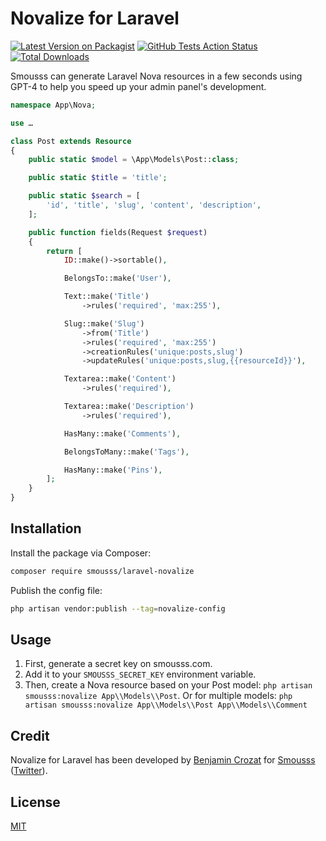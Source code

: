 # Novalize for Laravel

[![Latest Version on Packagist](https://img.shields.io/packagist/v/smousss/laravel-novalize.svg?style=flat-square)](https://packagist.org/packages/smousss/laravel-novalize)
[![GitHub Tests Action Status](https://img.shields.io/github/actions/workflow/status/smousss/laravel-novalize/run-tests.yml?branch=main&label=tests&style=flat-square)](https://github.com/smousss/laravel-novalize/actions?query=workflow%3Arun-tests+branch%3Amain)
[![Total Downloads](https://img.shields.io/packagist/dt/smousss/laravel-novalize.svg?style=flat-square)](https://packagist.org/packages/smousss/laravel-novalize)

Smousss can generate Laravel Nova resources in a few seconds using GPT-4 to help you speed up your admin panel's development.

```php
namespace App\Nova;

use …

class Post extends Resource
{
    public static $model = \App\Models\Post::class;

    public static $title = 'title';

    public static $search = [
        'id', 'title', 'slug', 'content', 'description',
    ];

    public function fields(Request $request)
    {
        return [
            ID::make()->sortable(),

            BelongsTo::make('User'),

            Text::make('Title')
                ->rules('required', 'max:255'),

            Slug::make('Slug')
                ->from('Title')
                ->rules('required', 'max:255')
                ->creationRules('unique:posts,slug')
                ->updateRules('unique:posts,slug,{{resourceId}}'),

            Textarea::make('Content')
                ->rules('required'),

            Textarea::make('Description')
                ->rules('required'),

            HasMany::make('Comments'),

            BelongsToMany::make('Tags'),

            HasMany::make('Pins'),
        ];
    }
}
```

## Installation

Install the package via Composer:

```bash
composer require smousss/laravel-novalize
```

Publish the config file:

```bash
php artisan vendor:publish --tag=novalize-config
```

## Usage

1. First, generate a secret key on smousss.com.
2. Add it to your `SMOUSSS_SECRET_KEY` environment variable.
3. Then, create a Nova resource based on your Post model: `php artisan smousss:novalize App\\Models\\Post`. Or for multiple models: `php artisan smousss:novalize App\\Models\\Post App\\Models\\Comment`

## Credit

Novalize for Laravel has been developed by [Benjamin Crozat](https://benjamincrozat.com) for [Smousss](https://smousss.com) ([Twitter](https://twitter.com/benjamincrozat)).

## License

[MIT](LICENSE.md)

